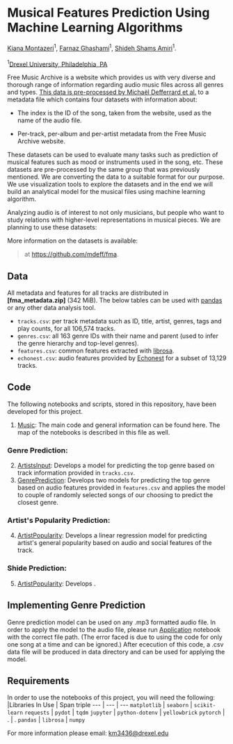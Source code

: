 # Musical Features Prediction Using Machine Learning Algorithms

[Kiana Montazeri](https://github.com/kianamon)<sup>1</sup>, [Farnaz Ghashami](https://github.com/FarnazGhashami)<sup>1</sup>,
[Shideh Shams Amiri](https://github.com/shidehsh)<sup>1</sup>.<br><br>
<sup>1</sup>[Drexel University, Philadelphia, PA](https://drexel.edu/cci/academics/information-science-department/)

[FMA]:       https://freemusicarchive.org

Free Music Archive is a website which provides us with very diverse and thorough range of information regarding audio music files across all genres and types. [This data is pre-processed by Michaël Defferrard et al.](https://arxiv.org/pdf/1612.01840.pdf) to a metadata file which contains four datasets with information about:

* The index is the ID of the song, taken from the website, used as the name of the audio file.

* Per-track, per-album and per-artist metadata from the Free Music Archive website.

These datasets can be used to evaluate many tasks such as prediction of musical features such as mood or instruments used in the song, etc. These datasets are pre-processed by the same group that was previously mentioned.
We are converting the data to a suitable format for our purpose. We use visualization tools to explore the datasets and in the end we will build an analytical model for the musical files using machine learning algorithm.

Analyzing audio is of interest to not only musicians, but people who want to study relations with higher-level representations in musical pieces.
We are planning to use these datasets:

More information on the datasets is available:
> at <https://github.com/mdeff/fma>.

## Data

All metadata and features for all tracks are distributed in
**[fma_metadata.zip]** (342 MiB). The below tables can be used with [pandas] or
any other data analysis tool. 
* `tracks.csv`: per track metadata such as ID, title, artist, genres, tags and
  play counts, for all 106,574 tracks.
* `genres.csv`: all 163 genre IDs with their name and parent (used to infer the
  genre hierarchy and top-level genres).
* `features.csv`: common features extracted with [librosa].
* `echonest.csv`: audio features provided by [Echonest] for a subset of 13,129 tracks.

[pandas]:   http://pandas.pydata.org/
[librosa]:  https://librosa.github.io/librosa/
[echonest]: http://the.echonest.com/

## Code

The following notebooks and scripts, stored in this repository, have been developed for this project.
1. [Music]: The main code and general information can be found here. The map of the notebooks is described in this file as well.
### Genre Prediction:
2. [ArtistsInput]: Develops a model for predicting the top genre based on track information provided in `tracks.csv`.
3. [GenrePrediction]: Develops two models for predicting the top genre based on audio features provided in `features.csv` and applies the model to couple of randomly selected songs of our choosing to predict the closest genre.
### Artist's Popularity Prediction:
4. [ArtistPopularity]: Develops a linear regression model for predicting artist's general popularity based on audio and social features of the track.
### Shide Prediction:
5. [ArtistPopularity]: Develops .

[Music]:  https://nbviewer.jupyter.org/github/kianamon/MusicalFeaturesPrediction/blob/master/Music.ipynb
[ArtistsInput]: https://nbviewer.jupyter.org/github/kianamon/MusicalFeaturesPrediction/blob/master/ArtistsInput.ipynb
[GenrePrediction]:  https://nbviewer.jupyter.org/github/kianamon/MusicalFeaturesPrediction/blob/master/GenrePrediction.ipynb
[ArtistPopularity]: https://nbviewer.jupyter.org/github/kianamon/MusicalFeaturesPrediction/blob/master/ArtistPopularity.ipynb
[ArtistPopularity]: https://nbviewer.jupyter.org/github/kianamon/MusicalFeaturesPrediction/blob/master/ArtistPopularity.ipynb

## Implementing Genre Prediction
Genre prediction model can be used on any .mp3 formatted audio file. In order to apply the model to the audio file, please run [Application](https://nbviewer.jupyter.org/github/kianamon/MusicalFeaturesPrediction/blob/master/Application.ipynb) notebook with the correct file path. (The error faced is due to using the code for only one song at a time and can be ignored.) After ececution of this code, a .csv data file will be produced in data directory and can be used for applying the model.

## Requirements
In order to use the notebooks of this project, you will need the following:<br>
|Libraries In Use
| Span <td colspan=3>triple
--- | --- | ---
`matplotlib` | `seaborn` | `scikit-learn`
`requests` | `pydot` | `tqdm`
`jupyter` | `python-dotenv` | `yellowbrick`
`pytorch` | . | .
`pandas` | `librosa` | `numpy`

For more information please email: <km3436@drexel.edu>
